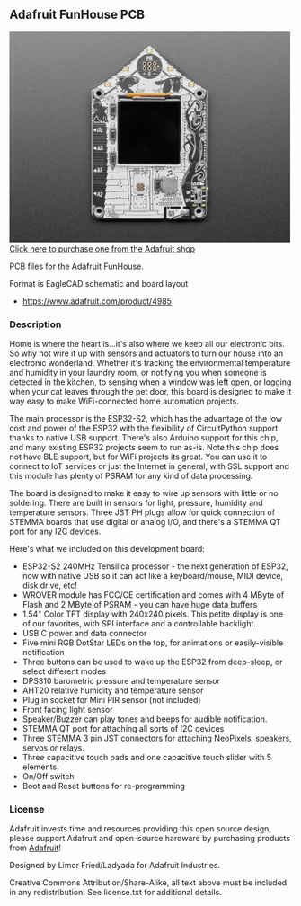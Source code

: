 ## Adafruit FunHouse PCB

<a href="http://www.adafruit.com/products/4985"><img src="assets/4985.jpg?raw=true" width="500px"><br/>
Click here to purchase one from the Adafruit shop</a>

PCB files for the Adafruit FunHouse. 

Format is EagleCAD schematic and board layout
* https://www.adafruit.com/product/4985

### Description

Home is where the heart is...it's also where we keep all our electronic bits. So why not wire it up with sensors and actuators to turn our house into an electronic wonderland. Whether it's tracking the environmental temperature and humidity in your laundry room, or notifying you when someone is detected in the kitchen, to sensing when a window was left open, or logging when your cat leaves through the pet door, this board is designed to make it way easy to make WiFi-connected home automation projects.

The main processor is the ESP32-S2, which has the advantage of the low cost and power of the ESP32 with the flexibility of CircuitPython support thanks to native USB support. There's also Arduino support for this chip, and many existing ESP32 projects seem to run as-is. Note this chip does not have BLE support, but for WiFi projects its great. You can use it to connect to IoT services or just the Internet in general, with SSL support and this module has plenty of PSRAM for any kind of data processing.

The board is designed to make it easy to wire up sensors with little or no soldering. There are built in sensors for light, pressure, humidity and temperature sensors. Three JST PH plugs allow for quick connection of STEMMA boards that use digital or analog I/O, and there's a STEMMA QT port for any I2C devices.

Here's what we included on this development board:

* ESP32-S2 240MHz Tensilica processor - the next generation of ESP32, now with native USB so it can act like a keyboard/mouse, MIDI device, disk drive, etc!
* WROVER module has FCC/CE certification and comes with 4 MByte of Flash and 2 MByte of PSRAM - you can have huge data buffers
* 1.54" Color TFT display with 240x240 pixels. This petite display is one of our favorites, with SPI interface and a controllable backlight.
* USB C power and data connector
* Five mini RGB DotStar LEDs on the top, for animations or easily-visible notification
* Three buttons can be used to wake up the ESP32 from deep-sleep, or select different modes
* DPS310 barometric pressure and temperature sensor
* AHT20 relative humidity and temperature sensor
* Plug in socket for Mini PIR sensor (not included)
* Front facing light sensor
* Speaker/Buzzer can play tones and beeps for audible notification.
* STEMMA QT port for attaching all sorts of I2C devices
* Three STEMMA 3 pin JST connectors for attaching NeoPixels, speakers, servos or relays.
* Three capacitive touch pads and one capacitive touch slider with 5 elements.
* On/Off switch
* Boot and Reset buttons for re-programming

### License

Adafruit invests time and resources providing this open source design, please support Adafruit and open-source hardware by purchasing products from [Adafruit](https://www.adafruit.com)!

Designed by Limor Fried/Ladyada for Adafruit Industries.

Creative Commons Attribution/Share-Alike, all text above must be included in any redistribution. 
See license.txt for additional details.
